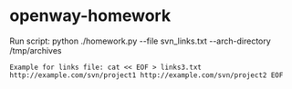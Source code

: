 # openway-homework

Run script: python ./homework.py --file svn_links.txt --arch-directory /tmp/archives

`Example for links file:
cat << EOF > links3.txt
http://example.com/svn/project1
http://example.com/svn/project2
EOF`

